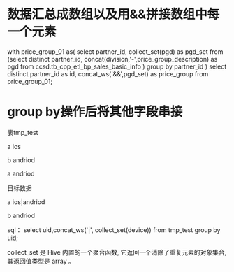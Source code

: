 # 数据汇总成数组以及用&&拼接数组中每一个元素

with price_group_01 as(
select
  partner_id,
  collect_set(pgd) as pgd_set
from
  (select distinct
     partner_id,
     concat(division,'-',price_group_description) as pgd
   from
     ccsd.tb_cpp_etl_bp_sales_basic_info
  )
group by partner_id
)
select distinct
  partner_id  as id,
 concat_ws('&&',pgd_set)  as  price_group
from
  price_group_01;

# group by操作后将其他字段串接
表tmp_test

a ios

b andriod

a andriod



目标数据

a ios|andriod

b andriod



sql： select uid,concat_ws('|', collect_set(device)) from tmp_test group by uid;





collect_set 是 Hive 内置的一个聚合函数, 它返回一个消除了重复元素的对象集合, 其返回值类型是 array 。
